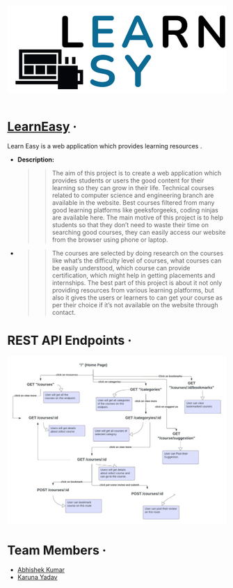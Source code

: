 ![Logo](./public/icons/learneasy3.png)
<br>
<br>

# [LearnEasy](https://learneasylearningpartner.herokuapp.com/) &middot;

Learn Easy is a web application which provides learning resources .

- **Description:**
  > > The aim of this project is to create a web application which provides students or users the
  > > good content for their learning so they can grow in their life. Technical courses related to
  > > computer science and engineering branch are available in the website. Best courses filtered
  > > from many good learning platforms like geeksforgeeks, coding ninjas are available here.
  > > The main motive of this project is to help students so that they don’t need to waste their time
  > > on searching good courses, they can easily access our website from the browser using phone
  > > or laptop.

* > > The courses are selected by doing research on the courses like what’s the difficulty level of
  > > courses, what courses can be easily understood, which course can provide certification, which might help in getting placements and internships. The best part of this project is about it not only providing resources from various learning platforms, but also it gives the users or learners to can get your course as per their choice if it’s not available on the website through contact.

# REST API Endpoints &middot;

![endpoints](./public/images/Blank%20diagram.jpeg)

# Team Members &middot;

- [Abhishek Kumar](https://github.com/abhishek372)
- [Karuna Yadav](https://github.com/karuna2000)
